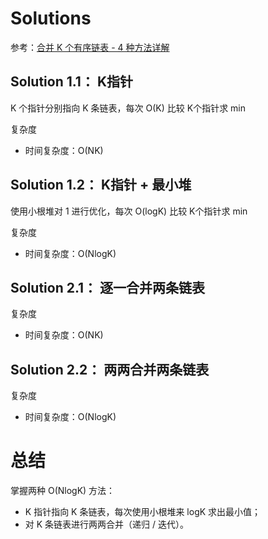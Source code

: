 # Solutions
参考：[合并 K 个有序链表 - 4 种方法详解](https://leetcode-cn.com/problems/merge-k-sorted-lists/solution/4-chong-fang-fa-xiang-jie-bi-xu-miao-dong-by-sweet/)

## Solution 1.1： K指针
K 个指针分别指向 K 条链表，每次 O(K) 比较 K个指针求 min

复杂度
- 时间复杂度：O(NK)

## Solution 1.2： K指针 + 最小堆
使用小根堆对 1 进行优化，每次 O(logK) 比较 K个指针求 min

复杂度
- 时间复杂度：O(NlogK)

## Solution 2.1： 逐一合并两条链表 

复杂度
- 时间复杂度：O(NK)

## Solution 2.2： 两两合并两条链表 

复杂度
- 时间复杂度：O(NlogK)

# 总结
掌握两种 O(NlogK) 方法：
- K 指针指向 K 条链表，每次使用小根堆来 logK 求出最小值；
- 对 K 条链表进行两两合并（递归 / 迭代）。

